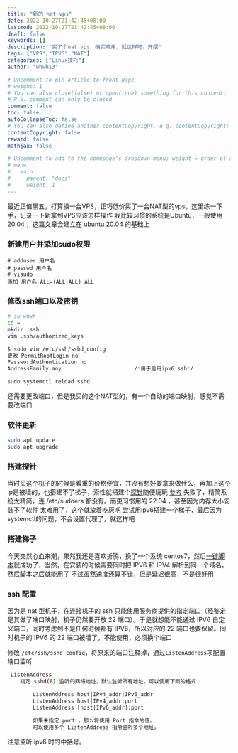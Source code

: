 ```yaml
---
title: "新的 nat vps"
date: 2022-10-27T21:42:45+08:00
lastmod: 2022-10-27T21:42:45+08:00
draft: false
keywords: []
description: "买了个nat vps，确实难用，就这样吧，开摆"
tags: ["VPS","IPV6","NAT"]
categories: ["Linux技巧"]
author: "whwh13"

# Uncomment to pin article to front page
# weight: 1
# You can also close(false) or open(true) something for this content.
# P.S. comment can only be closed
comment: false
toc: false
autoCollapseToc: false
# You can also define another contentCopyright. e.g. contentCopyright: "This is another copyright."
contentCopyright: false
reward: false
mathjax: false

# Uncomment to add to the homepage's dropdown menu; weight = order of article
# menu:
#   main:
#     parent: "docs"
#     weight: 1
---
```

最近正值黑五，打算换一台VPS，正巧低价买了一台NAT型的vps，这里练一下手，记录一下新拿到VPS应该怎样操作
我比较习惯的系统是Ubuntu，一般使用 20.04 ，这篇文章会建立在 ubuntu 20.04 的基础上
<!--more-->

### 新建用户并添加sudo权限

```shell
# adduser 用户名
# passwd 用户名
# visudo
添加 用户名 ALL=(ALL:ALL) ALL
```

### 修改ssh端口以及密钥

```sh
# su whwh
cd ~ 
mkdir .ssh
vim .ssh/authorized_keys

$ sudo vim /etc/ssh/sshd_config
更改 PermitRootLogin no
PasswordAuthentication no
AddressFamily any                       /*用于启用ipv6 ssh*/

sudo systemctl reload sshd
```

还需要更改端口，但是我买的这个NAT型的，有一个自动的端口映射，感觉不需要改端口

### 软件更新

```sh
sudo apt update
sudo apt upgrade
```

### 搭建探针

当时买这个机子的时候是看重的价格便宜，并没有想好要拿来做什么，再加上这个ip是被墙的，也搭建不了梯子，索性就搭建个[探针](https://nezhahq.github.io/)随便玩玩
[参考](https://zhuanlan.zhihu.com/p/337443320)
失败了，精简系统太精简，连 /etc/sudoers 都没有。而更习惯用的 22.04 ，甚至因为内存太小安装不了软件
太难用了，这个就放着吃灰吧
尝试用ipv6搭建一个梯子，最后因为systemctl的问题，不会设置代理了，就这样吧

### 搭建梯子

今天突然心血来潮，果然我还是喜欢折腾，换了一个系统 centos7，然后[一键脚本](https://github.com/233boy/v2ray/wiki/V2Ray一键安装脚本)就成功了，当然，在安装的时候需要同时把 IPV6 和 IPV4 解析到同一个域名，然后脚本之后就能用了
不过虽然速度还算不错，但是延迟很高，不是很好用

### ssh 配置

因为是 nat 型机子，在连接机子的 ssh 只能使用服务商提供的指定端口（经鉴定是其做了端口映射，机子仍然要开放 22 端口）。于是就想能不能通过 IPV6 自定义端口，同时考虑到不是任何时候都有 IPV6，所以对应的 22 端口也要保留。同时机子的 IPV6 的 22 端口被墙了，不能使用，必须换个端口

修改 `/etc/ssh/sshd_config`，将原来的端口注释掉，通过`ListenAddress`项配置端口监听

```sh
 ListenAddress
    指定 sshd(8) 监听的网络地址，默认监听所有地址。可以使用下面的格式：

        ListenAddress host|IPv4_addr|IPv6_addr
        ListenAddress host|IPv4_addr:port
        ListenAddress [host|IPv6_addr]:port
 
        如果未指定 port ，那么将使用 Port 指令的值。
        可以使用多个 ListenAddress 指令监听多个地址。
```

注意监听 ipv6 时的中括号。

